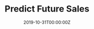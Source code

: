 ---
date: "2019-10-31T00:00:00Z"
external_link: ""
image:
  caption: Photo by [kaggle](https://www.kaggle.com/c/competitive-data-science-predict-future-sales)
  focal_point: Smart
summary: Predict Future Sales
tags:
- eda
- r
- forcast
- business
title: Predict Future Sales
url_code: "https://kmezhoud.github.io/learn_by_example/predict-future-sales/predict_future_sales.html"
url_pdf: ""
url_slides: ""
url_video: ""
---